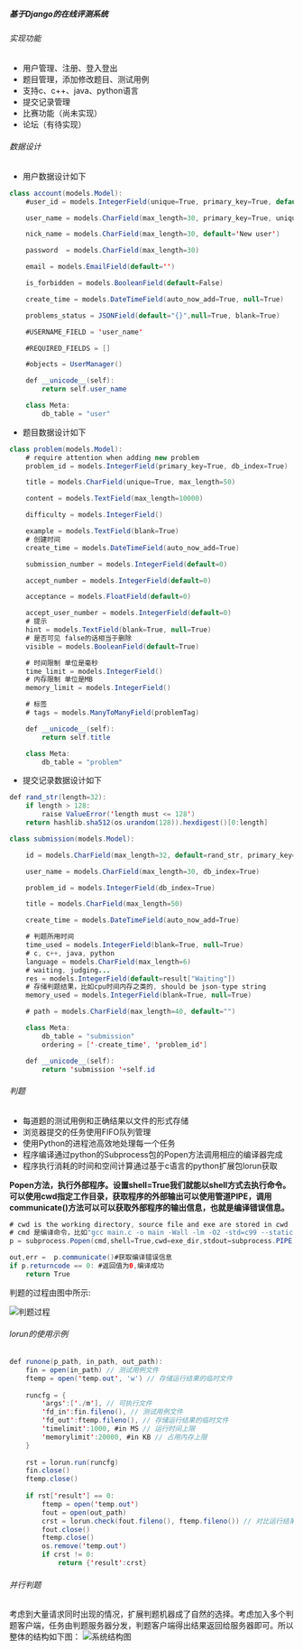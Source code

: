 ##### 基于Django的在线评测系统

###### 实现功能

- 用户管理、注册、登入登出
- 题目管理，添加修改题目、测试用例
- 支持c、c++、java、python语言
- 提交记录管理
- 比赛功能（尚未实现）
- 论坛（有待实现）

###### 数据设计
- 用户数据设计如下

```java
class account(models.Model):
    #user_id = models.IntegerField(unique=True, primary_key=True, default=1)

    user_name = models.CharField(max_length=30, primary_key=True, unique=True) # primary_key=True

    nick_name = models.CharField(max_length=30, default='New user')

    password  = models.CharField(max_length=30)

    email = models.EmailField(default='')

    is_forbidden = models.BooleanField(default=False)

    create_time = models.DateTimeField(auto_now_add=True, null=True)

    problems_status = JSONField(default="{}",null=True, blank=True)

    #USERNAME_FIELD = 'user_name'

    #REQUIRED_FIELDS = []

    #objects = UserManager()

    def __unicode__(self):
        return self.user_name

    class Meta:
        db_table = "user"
```

- 题目数据设计如下

```java
class problem(models.Model):
    # require attention when adding new problem
    problem_id = models.IntegerField(primary_key=True, db_index=True)

    title = models.CharField(unique=True, max_length=50)

    content = models.TextField(max_length=10000)

    difficulty = models.IntegerField()

    example = models.TextField(blank=True)
	# 创建时间
    create_time = models.DateTimeField(auto_now_add=True)

    submission_number = models.IntegerField(default=0)

    accept_number = models.IntegerField(default=0)

    acceptance = models.FloatField(default=0)

    accept_user_number = models.IntegerField(default=0)
    # 提示
    hint = models.TextField(blank=True, null=True)
    # 是否可见 false的话相当于删除
    visible = models.BooleanField(default=True)

    # 时间限制 单位是毫秒
    time_limit = models.IntegerField()
    # 内存限制 单位是MB
    memory_limit = models.IntegerField()

    # 标签
    # tags = models.ManyToManyField(problemTag)

    def __unicode__(self):
        return self.title

    class Meta:
        db_table = "problem"
```

- 提交记录数据设计如下

```java
def rand_str(length=32):
    if length > 128:
        raise ValueError('length must <= 128')
    return hashlib.sha512(os.urandom(128)).hexdigest()[0:length]

class submission(models.Model):

    id = models.CharField(max_length=32, default=rand_str, primary_key=True, db_index=True)

    user_name = models.CharField(max_length=30, db_index=True)

    problem_id = models.IntegerField(db_index=True)

    title = models.CharField(max_length=50)

    create_time = models.DateTimeField(auto_now_add=True)

	# 判题所用时间
    time_used = models.IntegerField(blank=True, null=True)
    # c, c++, java, python
    language = models.CharField(max_length=6)
    # waiting, judging...
    res = models.IntegerField(default=result["Waiting"])
    # 存储判题结果，比如cpu时间内存之类的, should be json-type string
    memory_used = models.IntegerField(blank=True, null=True)

    # path = models.CharField(max_length=40, default="")

    class Meta:
        db_table = "submission"
        ordering = ['-create_time', 'problem_id']

    def __unicode__(self):
        return 'submission '+self.id
```

###### 判题
- 每道题的测试用例和正确结果以文件的形式存储
- 浏览器提交的任务使用FIFO队列管理
- 使用Python的进程池高效地处理每一个任务
- 程序编译通过python的Subprocess包的Popen方法调用相应的编译器完成
- 程序执行消耗的时间和空间计算通过基于c语言的python扩展包lorun获取

**Popen方法，执行外部程序。设置shell=True我们就能以shell方式去执行命令。可以使用cwd指定工作目录，获取程序的外部输出可以使用管道PIPE，调用communicate()方法可以可以获取外部程序的输出信息，也就是编译错误信息。**

```java
# cwd is the working directory, source file and exe are stored in cwd
# cmd 是编译命令，比如"gcc main.c -o main -Wall -lm -O2 -std=c99 --static -DONLINE_JUDGE"
p = subprocess.Popen(cmd,shell=True,cwd=exe_dir,stdout=subprocess.PIPE,stderr=subprocess.PIPE)

out,err =  p.communicate()#获取编译错误信息
if p.returncode == 0: #返回值为0,编译成功
    return True
```

判题的过程由图中所示:

![判题过程](http://wx2.sinaimg.cn/mw690/9bcfe727ly1fcud8mwt8mj20fu12p43h.jpg)


###### lorun的使用示例
```java
def runone(p_path, in_path, out_path):
    fin = open(in_path) // 测试用例文件
    ftemp = open('temp.out', 'w') // 存储运行结果的临时文件
    
    runcfg = {
        'args':['./m'], // 可执行文件
        'fd_in':fin.fileno(), // 测试用例文件
        'fd_out':ftemp.fileno(), // 存储运行结果的临时文件
        'timelimit':1000, #in MS // 运行时间上限
        'memorylimit':20000, #in KB // 占用内存上限
    }
    
    rst = lorun.run(runcfg)
    fin.close()
    ftemp.close()
    
    if rst['result'] == 0:
        ftemp = open('temp.out')
        fout = open(out_path)
        crst = lorun.check(fout.fileno(), ftemp.fileno()) // 对比运行结果与真实结果
        fout.close()
        ftemp.close()
        os.remove('temp.out')
        if crst != 0:
            return {'result':crst}
```

###### 并行判题
考虑到大量请求同时出现的情况，扩展判题机器成了自然的选择。考虑加入多个判题客户端，任务由判题服务器分发，判题客户端得出结果返回给服务器即可。所以整体的结构如下图：
![系统结构图](http://ww1.sinaimg.cn/large/9bcfe727ly1fcwqftbu4qj21h70zs40o)
